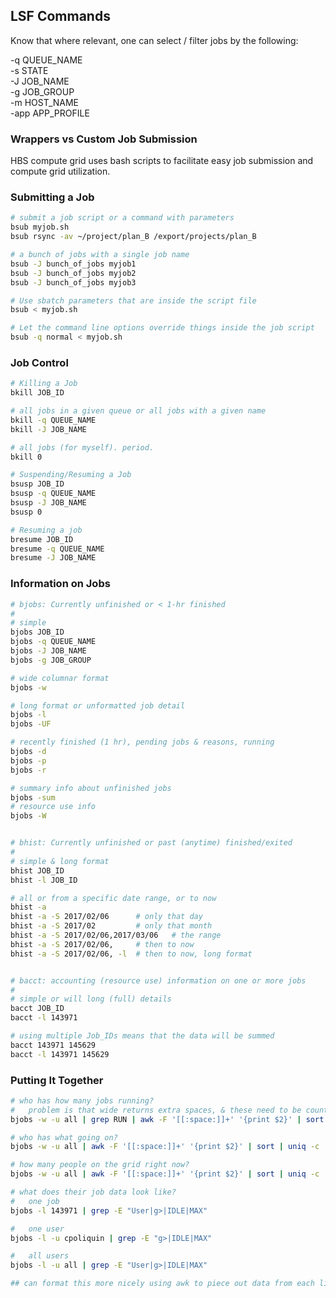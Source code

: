 ## LSF Commands

Know that where relevant, one can select / filter jobs by the following:

-q QUEUE_NAME<br>
-s STATE<br>
-J JOB_NAME<br>
-g JOB_GROUP<br>
-m HOST_NAME<br>
-app APP_PROFILE<br>

### Wrappers vs Custom Job Submission
HBS compute grid uses bash scripts to facilitate easy job submission and compute grid utilization.

### Submitting a Job
```bash
# submit a job script or a command with parameters
bsub myjob.sh
bsub rsync -av ~/project/plan_B /export/projects/plan_B

# a bunch of jobs with a single job name
bsub -J bunch_of_jobs myjob1
bsub -J bunch_of_jobs myjob2
bsub -J bunch_of_jobs myjob3

# Use sbatch parameters that are inside the script file
bsub < myjob.sh

# Let the command line options override things inside the job script
bsub -q normal < myjob.sh
```

### Job Control

```bash
# Killing a Job
bkill JOB_ID

# all jobs in a given queue or all jobs with a given name
bkill -q QUEUE_NAME
bkill -J JOB_NAME

# all jobs (for myself). period.
bkill 0

# Suspending/Resuming a Job
bsusp JOB_ID
bsusp -q QUEUE_NAME
bsusp -J JOB_NAME
bsusp 0

# Resuming a job
bresume JOB_ID
bresume -q QUEUE_NAME
bresume -J JOB_NAME
```

### Information on Jobs

```bash
# bjobs: Currently unfinished or < 1-hr finished
# 
# simple
bjobs JOB_ID
bjobs -q QUEUE_NAME
bjobs -J JOB_NAME
bjobs -g JOB_GROUP

# wide columnar format
bjobs -w

# long format or unformatted job detail
bjobs -l 
bjobs -UF

# recently finished (1 hr), pending jobs & reasons, running
bjobs -d
bjobs -p
bjobs -r

# summary info about unfinished jobs
bjobs -sum
# resource use info
bjobs -W


# bhist: Currently unfinished or past (anytime) finished/exited
#
# simple & long format
bhist JOB_ID
bhist -l JOB_ID

# all or from a specific date range, or to now
bhist -a 
bhist -a -S 2017/02/06      # only that day
bhist -a -S 2017/02         # only that month
bhist -a -S 2017/02/06,2017/03/06   # the range
bhist -a -S 2017/02/06,     # then to now
bhist -a -S 2017/02/06, -l  # then to now, long format


# bacct: accounting (resource use) information on one or more jobs
# 
# simple or will long (full) details
bacct JOB_ID
bacct -l 143971

# using multiple Job_IDs means that the data will be summed
bacct 143971 145629
bacct -l 143971 145629
```

### Putting It Together

```bash
# who has how many jobs running?
#   problem is that wide returns extra spaces, & these need to be counted as one delimiter
bjobs -w -u all | grep RUN | awk -F '[[:space:]]+' '{print $2}' | sort | uniq -c

# who has what going on?
bjobs -w -u all | awk -F '[[:space:]]+' '{print $2}' | sort | uniq -c

# how many people on the grid right now?
bjobs -w -u all | awk -F '[[:space:]]+' '{print $2}' | sort | uniq -c | wc -l

# what does their job data look like?
#   one job
bjobs -l 143971 | grep -E "User|g>|IDLE|MAX"

#   one user
bjobs -l -u cpoliquin | grep -E "g>|IDLE|MAX"

#   all users
bjobs -l -u all | grep -E "User|g>|IDLE|MAX"

## can format this more nicely using awk to piece out data from each line
```

